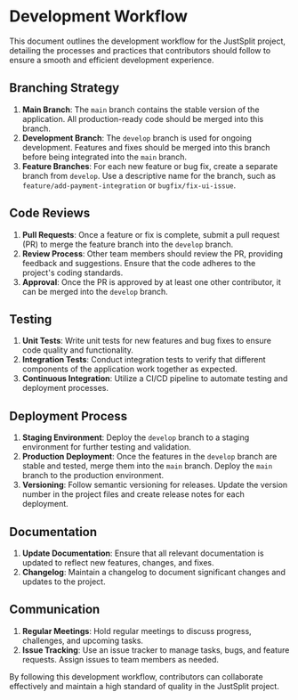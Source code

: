 # Development Workflow

This document outlines the development workflow for the JustSplit project, detailing the processes and practices that contributors should follow to ensure a smooth and efficient development experience.

## Branching Strategy

1. **Main Branch**: The `main` branch contains the stable version of the application. All production-ready code should be merged into this branch.
2. **Development Branch**: The `develop` branch is used for ongoing development. Features and fixes should be merged into this branch before being integrated into the `main` branch.
3. **Feature Branches**: For each new feature or bug fix, create a separate branch from `develop`. Use a descriptive name for the branch, such as `feature/add-payment-integration` or `bugfix/fix-ui-issue`.

## Code Reviews

1. **Pull Requests**: Once a feature or fix is complete, submit a pull request (PR) to merge the feature branch into the `develop` branch.
2. **Review Process**: Other team members should review the PR, providing feedback and suggestions. Ensure that the code adheres to the project's coding standards.
3. **Approval**: Once the PR is approved by at least one other contributor, it can be merged into the `develop` branch.

## Testing

1. **Unit Tests**: Write unit tests for new features and bug fixes to ensure code quality and functionality.
2. **Integration Tests**: Conduct integration tests to verify that different components of the application work together as expected.
3. **Continuous Integration**: Utilize a CI/CD pipeline to automate testing and deployment processes.

## Deployment Process

1. **Staging Environment**: Deploy the `develop` branch to a staging environment for further testing and validation.
2. **Production Deployment**: Once the features in the `develop` branch are stable and tested, merge them into the `main` branch. Deploy the `main` branch to the production environment.
3. **Versioning**: Follow semantic versioning for releases. Update the version number in the project files and create release notes for each deployment.

## Documentation

1. **Update Documentation**: Ensure that all relevant documentation is updated to reflect new features, changes, and fixes.
2. **Changelog**: Maintain a changelog to document significant changes and updates to the project.

## Communication

1. **Regular Meetings**: Hold regular meetings to discuss progress, challenges, and upcoming tasks.
2. **Issue Tracking**: Use an issue tracker to manage tasks, bugs, and feature requests. Assign issues to team members as needed.

By following this development workflow, contributors can collaborate effectively and maintain a high standard of quality in the JustSplit project.
